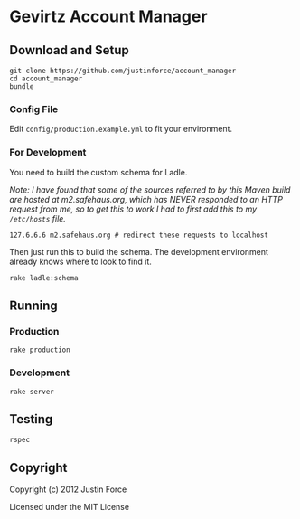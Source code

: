 # Gevirtz Account Manager #

## Download and Setup ##

    git clone https://github.com/justinforce/account_manager
    cd account_manager
    bundle

### Config File ###

Edit `config/production.example.yml` to fit your environment.

### For Development ###

You need to build the custom schema for Ladle.

_Note: I have found that some of the sources referred to by this Maven
build are hosted at m2.safehaus.org, which has NEVER responded to an
HTTP request from me, so to get this to work I had to first add this to
my `/etc/hosts` file._

    127.6.6.6 m2.safehaus.org # redirect these requests to localhost

Then just run this to build the schema. The development environment already
knows where to look to find it.

    rake ladle:schema

## Running ##

### Production ###

    rake production

### Development ###

    rake server

## Testing ##

    rspec

## Copyright ##

Copyright (c) 2012 Justin Force

Licensed under the MIT License
